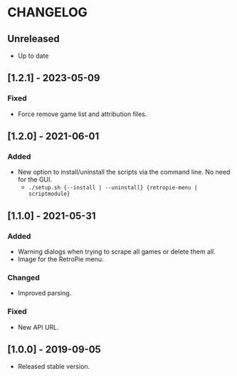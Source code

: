# CHANGELOG

## Unreleased

* Up to date

## [1.2.1] - 2023-05-09

### Fixed

- Force remove game list and attribution files.

## [1.2.0] - 2021-06-01

### Added

- New option to install/uninstall the scripts via the command line. No need for the GUI.
  - `./setup.sh {--install | --uninstall} {retropie-menu | scriptmodule}`

## [1.1.0] - 2021-05-31

### Added

- Warning dialogs when trying to scrape all games or delete them all.
- Image for the RetroPie menu.

### Changed

- Improved parsing.

### Fixed

- New API URL.

## [1.0.0] - 2019-09-05

- Released stable version.
